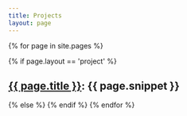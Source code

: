 ```yaml
---
title: Projects
layout: page
---
```



{% for page in site.pages %}

{% if page.layout == 'project' %}
<h2><a href="{{ page.url }}">{{ page.title }}</a>: {{ page.snippet }}</h2>
{% else %}
{% endif %}
{% endfor %}

